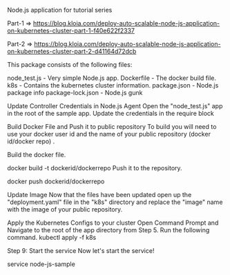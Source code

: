 Node.js application for tutorial series

Part-1 => https://blog.kloia.com/deploy-auto-scalable-node-js-application-on-kubernetes-cluster-part-1-f40e622f2337

Part-2 => https://blog.kloia.com/deploy-auto-scalable-node-js-application-on-kubernetes-cluster-part-2-d41164d72dcb


This package consists of the following files:

node_test.js - Very simple Node.js app.
Dockerfile - The docker build file.
k8s - Contains the kubernetes cluster information.
package.json - Node.js package info
package-lock.json - Node.js gunk


Update Controller Credentials in Node.js Agent
Open the "node_test.js" app in the root of the sample app. 
Update the credentials in the require block



Build Docker File and Push it to public repository 
To build you will need to use your docker user id and the name of your public repository (docker id/docker repo) . 

Build the docker file. 

docker build -t dockerid/dockerrepo
Push it to the repository.

docker push dockerid/dockerrepo


Update Image
Now that the files have been updated open up the "deployment.yaml" file in the "k8s" directory and replace the "image" name with the image of your public repository.

Apply the Kubernetes Configs to your cluster
Open Command Prompt and Navigate to the root of the app directory from Step 5.
Run the following command.
kubectl apply -f k8s

Step 9: Start the service
Now let's start the service!

service node-js-sample
